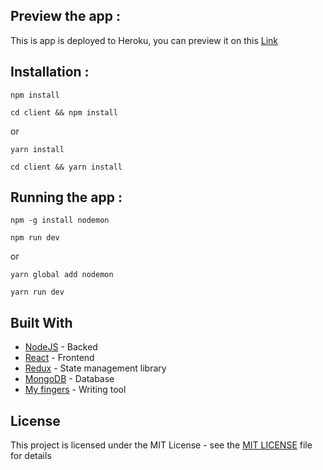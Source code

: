 ## Preview the app :

This is app is deployed to Heroku, you can preview it on this [Link](https://dev-ghazwan-aliesh.herokuapp.com)

## Installation :

```
npm install
```

```
cd client && npm install
```

or

```
yarn install
```

```
cd client && yarn install
```

## Running the app :

```
npm -g install nodemon
```

```
npm run dev
```

or

```
yarn global add nodemon
```

```
yarn run dev
```

## Built With

- [NodeJS](https://nodejs.org) - Backed
- [React](https://reactjs.org/) - Frontend
- [Redux](https://redux.js.org/) - State management library
- [MongoDB](https://www.mongodb.com) - Database
- [My fingers](https://en.wikipedia.org/wiki/Finger) - Writing tool

## License

This project is licensed under the MIT License - see the [MIT LICENSE](https://opensource.org/licenses/MIT) file for details

